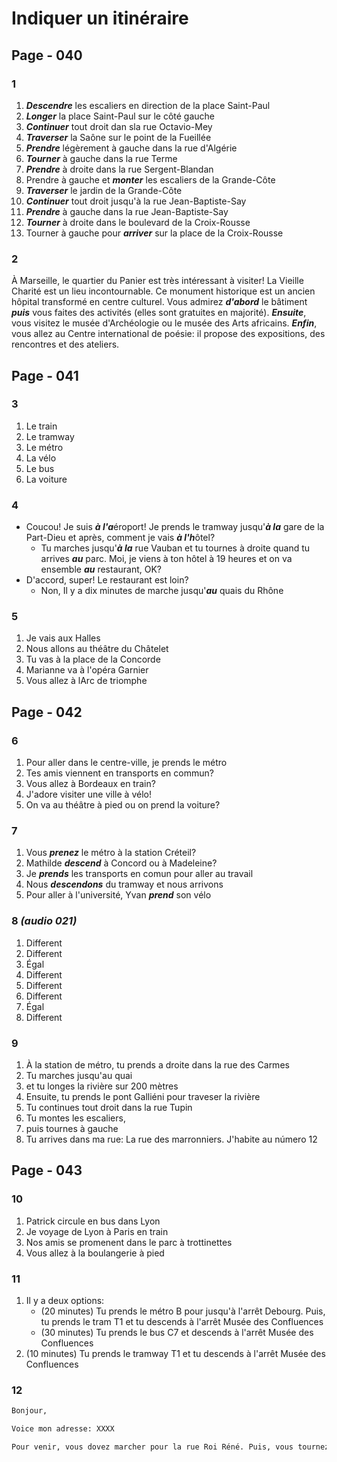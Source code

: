 # Indiquer un itinéraire

## Page - 040

### 1
1. ***Descendre*** les escaliers en direction de la place Saint-Paul
1. ***Longer*** la place Saint-Paul sur le côté gauche
1. ***Continuer*** tout droit dan sla rue Octavio-Mey
1. ***Traverser*** la Saône sur le point de la Fueillée
1. ***Prendre*** légèrement à gauche dans la rue d'Algérie
1. ***Tourner*** à gauche dans la rue Terme
1. ***Prendre*** à droite dans la rue Sergent-Blandan
1. Prendre à gauche et ***monter*** les escaliers de la Grande-Côte
1. ***Traverser*** le jardin de la Grande-Côte
1. ***Continuer*** tout droit jusqu'à la rue Jean-Baptiste-Say
1. ***Prendre*** à gauche dans la rue Jean-Baptiste-Say
1. ***Tourner*** à droite dans le boulevard de la Croix-Rousse
1. Tourner à gauche pour ***arriver*** sur la place de la Croix-Rousse

### 2
À Marseille, le quartier du Panier est très intéressant à visiter! La Vieille Charité est un lieu incontournable. Ce monument historique est un ancien hôpital transformé en centre culturel. Vous admirez ***d'abord*** le bâtiment ***puis*** vous faites des activités (elles sont gratuites en majorité). ***Ensuite***, vous visitez le musée d'Archéologie ou le musée des Arts africains. ***Enfin***, vous allez au Centre international de poésie: il propose des expositions, des rencontres et des ateliers.

## Page - 041

### 3
1. Le train
1. Le tramway
1. Le métro
1. La vélo
1. Le bus
1. La voiture

### 4
- Coucou! Je suis ***à l'a***éroport! Je prends le tramway jusqu'***à la*** gare de la Part-Dieu et après, comment je vais ***à l'h***ôtel?
    - Tu marches jusqu'***à la*** rue Vauban et tu tournes à droite quand tu arrives ***au*** parc. Moi, je viens à ton hôtel à 19 heures et on va ensemble ***au*** restaurant, OK?
- D'accord, super! Le restaurant est loin?
    - Non, Il y a dix minutes de marche jusqu'***au*** quais du Rhône

### 5
1. Je vais aux Halles
1. Nous allons au théâtre du Châtelet
1. Tu vas à la place de la Concorde
1. Marianne va à l'opéra Garnier
1. Vous allez à lArc de triomphe

## Page - 042

### 6
1. Pour aller dans le centre-ville, je prends le métro
1. Tes amis viennent en transports en commun?
1. Vous allez à Bordeaux en train?
1. J'adore visiter une ville à vélo!
1. On va au théâtre à pied ou on prend la voiture?

### 7
1. Vous ***prenez*** le métro à la station Créteil?
1. Mathilde ***descend*** à Concord ou à Madeleine?
1. Je ***prends*** les transports en comun pour aller au travail
1. Nous ***descendons*** du tramway et nous arrivons
1. Pour aller à l'université, Yvan ***prend*** son vélo

### 8 *(audio 021)*
1. Different
1. Different
1. Égal
1. Different
1. Different
1. Different
1. Égal
1. Different

### 9
1. À la station de métro, tu prends a droite dans la rue des Carmes
1. Tu marches jusqu'au quai
1. et tu longes la rivière sur 200 mètres
1. Ensuite, tu prends le pont Galliéni pour traveser la rivière
1. Tu continues tout droit dans la rue Tupin
1. Tu montes les escaliers, 
1. puis tournes à gauche
1. Tu arrives dans ma rue: La rue des marronniers. J'habite au número 12

## Page - 043

### 10
1. Patrick circule en bus dans Lyon
1. Je voyage de Lyon à Paris en train
1. Nos amis se promenent dans le parc à trottinettes
1. Vous allez à la boulangerie à pied

### 11
1. Il y a deux options:
    - (20 minutes) Tu prends le métro B pour jusqu'à l'arrêt Debourg. Puis, tu prends le tram T1 et tu descends à l'arrêt Musée des Confluences
    - (30 minutes) Tu prends le bus C7 et descends à l'arrêt Musée des Confluences
1. (10 minutes) Tu prends le tramway T1 et tu descends à l'arrêt Musée des Confluences

### 12
```txt
Bonjour,

Voice mon adresse: XXXX

Pour venir, vous dovez marcher pour la rue Roi Réné. Puis, vous tournez à la rue d'Italie et cherchez le núero XX de la rue d'Italie.

